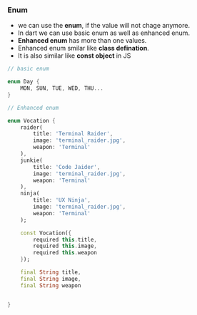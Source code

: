 ### Enum

- we can use the **enum**, if the value will not chage anymore.
- In dart we can use basic enum as well as enhanced enum.
- **Enhanced enum** has more than one values.
- Enhanced enum smilar like **class defination**.
- It is also similar like **const object** in JS

```dart
// basic enum

enum Day {
    MON, SUN, TUE, WED, THU...
}

```

```dart
// Enhanced enum

enum Vocation {
    raider(
        title: 'Terminal Raider',
        image: 'terminal_raider.jpg',
        weapon: 'Terminal'
    ),
    junkie(
        title: 'Code Jaider',
        image: 'terminal_raider.jpg',
        weapon: 'Terminal'
    ),
    ninja(
        title: 'UX Ninja',
        image: 'terminal_raider.jpg',
        weapon: 'Terminal'
    );

    const Vocation({
        required this.title,
        required this.image,
        required this.weapon
    });

    final String title,
    final String image,
    final String weapon


}


```
